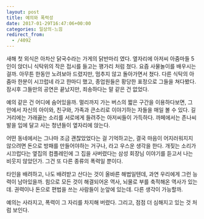 ```yaml
---
layout: post
title: 예의와 폭력성
date: 2017-01-29T16:47:06+00:00
categories: 일상의-느낌
redirect_from:
  - /4092
---
```


새해 첫 외식은 아차산 닭국수라는 가게의 닭반마리 였다. 옆자리에 아저씨 아줌마들 5인이 앉더니 식탁위의 작은 접시를 들고는 꽹가리 처럼 쳤다. 요즘 사물놀이를 배우시는 걸까. 아무튼 한동안 노려보아 드렸지만, 멈추지 않고 돌아가면서 쳤다. 다른 식탁의 아줌마 한분이 시끄럽네 라고 한마디 했고, 종업원들은 황당한 표정으로 그들을 쳐다봤다. 잠시후 그들만의 공연은 끝났지만, 죄송하다는 말 같은 건 없었다.

예의 같은 건 어디에 숨어있을까. 멀리까지 가는 버스의 짧은 구간을 이용하다보면, 그 안에서 자신의 아이와, 친구와, 가족과 큰소리로 이야기하는 자들을 매일 볼 수 있다. 길거리에는 가래끓는 소리를 서로에게 들려주는 아저씨들이 가득하다. 까페에서는 존나씨발을 입에 달고 사는 청년들이 옆자리에 앉는다.

어떤 동네에서는 그나마 조금 괜찮았었다는 걸 기억하고는, 결국 마음이 어지러워지지 않으려면 돈으로 방패를 만들어야하는 거구나, 라고 우스운 생각을 한다. 개짖는 소리가 시끄럽다는 옆집의 컴플레인에 그 집을 사버렸다는 삼성 회장님 이야기를 듣고서 나는 비웃지 않았던가. 그건 또 다른 종류의 폭력일 뿐이다.

타인을 배려하고, 나도 배려받고 산다는 것이 올바른 해법일텐데, 과연 우리에게 그런 능력이 남아있을까. 힘으로 모든 것이 해결되어온 역사, 뇌물로 부를 축적해온 역사가 있는데. 권력이나 돈으로 편법을 쓰는 사람들이 눈앞에 있는데. 다른 생각이 가능할까.

예의는 사라지고, 폭력이 그 자리를 차지해 버렸다. 그리고, 점점 더 심해지고 있는 것 처럼 보인다.

